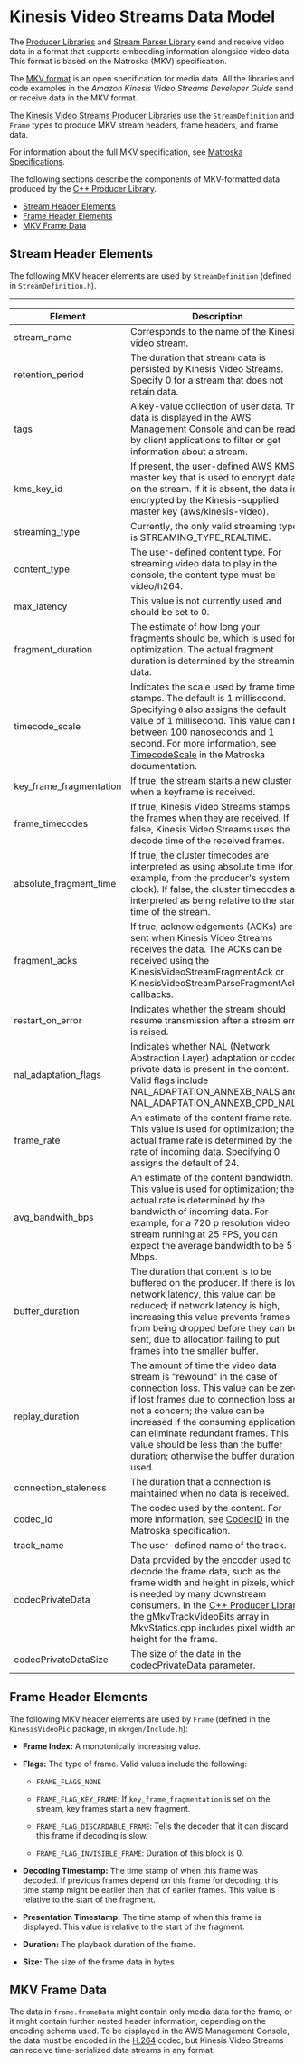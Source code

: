 # Kinesis Video Streams Data Model<a name="how-data"></a>

The [Producer Libraries](producer-sdk.md) and [Stream Parser Library](parser-library.md) send and receive video data in a format that supports embedding information alongside video data\. This format is based on the Matroska \(MKV\) specification\.

The [MKV format](https://en.wikipedia.org/wiki/Matroska) is an open specification for media data\. All the libraries and code examples in the *Amazon Kinesis Video Streams Developer Guide* send or receive data in the MKV format\. 

The [Kinesis Video Streams Producer Libraries](producer-sdk.md) use the `StreamDefinition` and `Frame` types to produce MKV stream headers, frame headers, and frame data\.

For information about the full MKV specification, see [Matroska Specifications](https://www.matroska.org/technical/specs/index.html)\.

The following sections describe the components of MKV\-formatted data produced by the [C\+\+ Producer Library](producer-sdk-cpp.md)\.


+ [Stream Header Elements](#how-data-header-streamdefinition)
+ [Frame Header Elements](#how-data-header-frame)
+ [MKV Frame Data](#how-data-frame)

## Stream Header Elements<a name="how-data-header-streamdefinition"></a>

The following MKV header elements are used by `StreamDefinition` \(defined in `StreamDefinition.h`\)\.


****  

| Element | Description | Typical Values | 
| --- | --- | --- | 
| stream\_name | Corresponds to the name of the Kinesis video stream\. | my\-stream | 
| retention\_period | The duration that stream data is persisted by Kinesis Video Streams\. Specify 0 for a stream that does not retain data\.  | 24 | 
| tags | A key\-value collection of user data\. This data is displayed in the AWS Management Console and can be read by client applications to filter or get information about a stream\. |  | 
| kms\_key\_id | If present, the user\-defined AWS KMS master key that is used to encrypt data on the stream\. If it is absent, the data is encrypted by the Kinesis\-supplied master key \(aws/kinesis\-video\)\. | 01234567\-89ab\-cdef\-0123\-456789ab | 
| streaming\_type | Currently, the only valid streaming type is STREAMING\_TYPE\_REALTIME\. | STREAMING\_TYPE\_REALTIME | 
| content\_type | The user\-defined content type\. For streaming video data to play in the console, the content type must be video/h264\. | video/h264 | 
| max\_latency | This value is not currently used and should be set to 0\. | 0 | 
| fragment\_duration | The estimate of how long your fragments should be, which is used for optimization\. The actual fragment duration is determined by the streaming data\. | 2 | 
| timecode\_scale | Indicates the scale used by frame time stamps\. The default is 1 millisecond\. Specifying `0` also assigns the default value of 1 millisecond\. This value can be between 100 nanoseconds and 1 second\. For more information, see [TimecodeScale](https://matroska.org/technical/specs/notes.html#TimecodeScale) in the Matroska documentation\. |  | 
| key\_frame\_fragmentation | If true, the stream starts a new cluster when a keyframe is received\. | true | 
| frame\_timecodes | If true, Kinesis Video Streams stamps the frames when they are received\. If false, Kinesis Video Streams uses the decode time of the received frames\. | true | 
| absolute\_fragment\_time |  If true, the cluster timecodes are interpreted as using absolute time \(for example, from the producer's system clock\)\. If false, the cluster timecodes are interpreted as being relative to the start time of the stream\. | true | 
| fragment\_acks |  If true, acknowledgements \(ACKs\) are sent when Kinesis Video Streams receives the data\. The ACKs can be received using the KinesisVideoStreamFragmentAck or KinesisVideoStreamParseFragmentAck callbacks\. | true | 
| restart\_on\_error | Indicates whether the stream should resume transmission after a stream error is raised\. | true | 
| nal\_adaptation\_flags | Indicates whether NAL \(Network Abstraction Layer\) adaptation or codec private data is present in the content\. Valid flags include NAL\_ADAPTATION\_ANNEXB\_NALS and NAL\_ADAPTATION\_ANNEXB\_CPD\_NALS\. | NAL\_ADAPTATION\_ANNEXB\_NALS | 
| frame\_rate | An estimate of the content frame rate\. This value is used for optimization; the actual frame rate is determined by the rate of incoming data\. Specifying 0 assigns the default of 24\. | 24 | 
| avg\_bandwith\_bps | An estimate of the content bandwidth\. This value is used for optimization; the actual rate is determined by the bandwidth of incoming data\. For example, for a 720 p resolution video stream running at 25 FPS, you can expect the average bandwidth to be 5 Mbps\. | 5 | 
| buffer\_duration | The duration that content is to be buffered on the producer\. If there is low network latency, this value can be reduced; if network latency is high, increasing this value prevents frames from being dropped before they can be sent, due to allocation failing to put frames into the smaller buffer\. |  | 
| replay\_duration | The amount of time the video data stream is "rewound" in the case of connection loss\. This value can be zero if lost frames due to connection loss are not a concern; the value can be increased if the consuming application can eliminate redundant frames\. This value should be less than the buffer duration; otherwise the buffer duration is used\. |  | 
| connection\_staleness | The duration that a connection is maintained when no data is received\. |  | 
| codec\_id | The codec used by the content\. For more information, see [CodecID](https://matroska.org/technical/specs/codecid/index.html) in the Matroska specification\. | V\_MPEG2 | 
| track\_name | The user\-defined name of the track\. | my\_track | 
| codecPrivateData | Data provided by the encoder used to decode the frame data, such as the frame width and height in pixels, which is needed by many downstream consumers\. In the [C\+\+ Producer Library](producer-sdk-cpp.md), the gMkvTrackVideoBits array in MkvStatics\.cpp includes pixel width and height for the frame\. |  | 
| codecPrivateDataSize | The size of the data in the codecPrivateData parameter\. |  | 

## Frame Header Elements<a name="how-data-header-frame"></a>

The following MKV header elements are used by `Frame` \(defined in the `KinesisVideoPic` package, in `mkvgen/Include.h`\):

+ **Frame Index:** A monotonically increasing value\.

+ **Flags:** The type of frame\. Valid values include the following:

  + `FRAME_FLAGS_NONE`

  + `FRAME_FLAG_KEY_FRAME`: If `key_frame_fragmentation` is set on the stream, key frames start a new fragment\.

  + `FRAME_FLAG_DISCARDABLE_FRAME`: Tells the decoder that it can discard this frame if decoding is slow\.

  + `FRAME_FLAG_INVISIBLE_FRAME`: Duration of this block is 0\.

+ **Decoding Timestamp:** The time stamp of when this frame was decoded\. If previous frames depend on this frame for decoding, this time stamp might be earlier than that of earlier frames\. This value is relative to the start of the fragment\.

+ **Presentation Timestamp:** The time stamp of when this frame is displayed\. This value is relative to the start of the fragment\.

+ **Duration:** The playback duration of the frame\.

+ **Size:** The size of the frame data in bytes

## MKV Frame Data<a name="how-data-frame"></a>

The data in `frame.frameData` might contain only media data for the frame, or it might contain further nested header information, depending on the encoding schema used\. To be displayed in the AWS Management Console, the data must be encoded in the [H\.264](https://en.wikipedia.org/wiki/H.264/MPEG-4_AVC) codec, but Kinesis Video Streams can receive time\-serialized data streams in any format\.